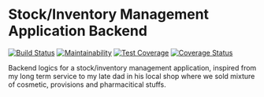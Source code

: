 # Stock/Inventory Management Application Backend

[![Build Status](https://travis-ci.org/chuksjoe/stock-mgt-backend.svg?branch=develop)](https://travis-ci.org/chuksjoe/stock-mgt-backend)
[![Maintainability](https://api.codeclimate.com/v1/badges/fb6f5ac4fa2b6e9d6b1c/maintainability)](https://codeclimate.com/github/chuksjoe/stock-mgt-backend/maintainability)
[![Test Coverage](https://api.codeclimate.com/v1/badges/fb6f5ac4fa2b6e9d6b1c/test_coverage)](https://codeclimate.com/github/chuksjoe/stock-mgt-backend/test_coverage)
[![Coverage Status](https://coveralls.io/repos/github/chuksjoe/stock-mgt-backend/badge.svg?branch=develop)](https://coveralls.io/github/chuksjoe/stock-mgt-backend?branch=develop)

Backend logics for a stock/inventory management application, inspired from my long term service to my late dad in his local shop where we sold mixture of cosmetic, provisions and pharmacitical stuffs.